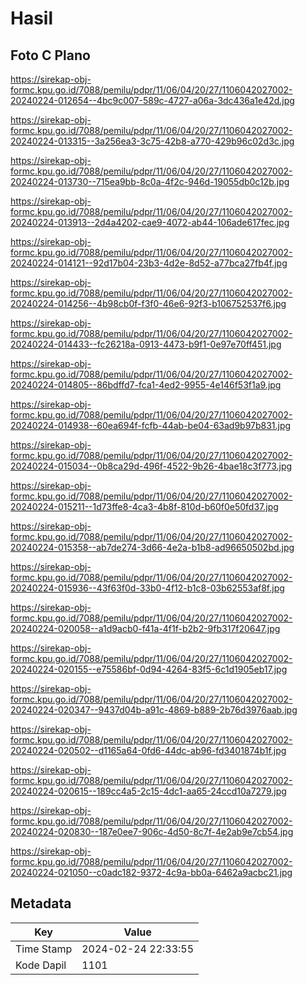 # Hasil

## Foto C Plano

https://sirekap-obj-formc.kpu.go.id/7088/pemilu/pdpr/11/06/04/20/27/1106042027002-20240224-012654--4bc9c007-589c-4727-a06a-3dc436a1e42d.jpg

https://sirekap-obj-formc.kpu.go.id/7088/pemilu/pdpr/11/06/04/20/27/1106042027002-20240224-013315--3a256ea3-3c75-42b8-a770-429b96c02d3c.jpg

https://sirekap-obj-formc.kpu.go.id/7088/pemilu/pdpr/11/06/04/20/27/1106042027002-20240224-013730--715ea9bb-8c0a-4f2c-946d-19055db0c12b.jpg

https://sirekap-obj-formc.kpu.go.id/7088/pemilu/pdpr/11/06/04/20/27/1106042027002-20240224-013913--2d4a4202-cae9-4072-ab44-106ade617fec.jpg

https://sirekap-obj-formc.kpu.go.id/7088/pemilu/pdpr/11/06/04/20/27/1106042027002-20240224-014121--92d17b04-23b3-4d2e-8d52-a77bca27fb4f.jpg

https://sirekap-obj-formc.kpu.go.id/7088/pemilu/pdpr/11/06/04/20/27/1106042027002-20240224-014256--4b98cb0f-f3f0-46e6-92f3-b106752537f6.jpg

https://sirekap-obj-formc.kpu.go.id/7088/pemilu/pdpr/11/06/04/20/27/1106042027002-20240224-014433--fc26218a-0913-4473-b9f1-0e97e70ff451.jpg

https://sirekap-obj-formc.kpu.go.id/7088/pemilu/pdpr/11/06/04/20/27/1106042027002-20240224-014805--86bdffd7-fca1-4ed2-9955-4e146f53f1a9.jpg

https://sirekap-obj-formc.kpu.go.id/7088/pemilu/pdpr/11/06/04/20/27/1106042027002-20240224-014938--60ea694f-fcfb-44ab-be04-63ad9b97b831.jpg

https://sirekap-obj-formc.kpu.go.id/7088/pemilu/pdpr/11/06/04/20/27/1106042027002-20240224-015034--0b8ca29d-496f-4522-9b26-4bae18c3f773.jpg

https://sirekap-obj-formc.kpu.go.id/7088/pemilu/pdpr/11/06/04/20/27/1106042027002-20240224-015211--1d73ffe8-4ca3-4b8f-810d-b60f0e50fd37.jpg

https://sirekap-obj-formc.kpu.go.id/7088/pemilu/pdpr/11/06/04/20/27/1106042027002-20240224-015358--ab7de274-3d66-4e2a-b1b8-ad96650502bd.jpg

https://sirekap-obj-formc.kpu.go.id/7088/pemilu/pdpr/11/06/04/20/27/1106042027002-20240224-015936--43f63f0d-33b0-4f12-b1c8-03b62553af8f.jpg

https://sirekap-obj-formc.kpu.go.id/7088/pemilu/pdpr/11/06/04/20/27/1106042027002-20240224-020058--a1d9acb0-f41a-4f1f-b2b2-9fb317f20647.jpg

https://sirekap-obj-formc.kpu.go.id/7088/pemilu/pdpr/11/06/04/20/27/1106042027002-20240224-020155--e75586bf-0d94-4264-83f5-6c1d1905eb17.jpg

https://sirekap-obj-formc.kpu.go.id/7088/pemilu/pdpr/11/06/04/20/27/1106042027002-20240224-020347--9437d04b-a91c-4869-b889-2b76d3976aab.jpg

https://sirekap-obj-formc.kpu.go.id/7088/pemilu/pdpr/11/06/04/20/27/1106042027002-20240224-020502--d1165a64-0fd6-44dc-ab96-fd3401874b1f.jpg

https://sirekap-obj-formc.kpu.go.id/7088/pemilu/pdpr/11/06/04/20/27/1106042027002-20240224-020615--189cc4a5-2c15-4dc1-aa65-24ccd10a7279.jpg

https://sirekap-obj-formc.kpu.go.id/7088/pemilu/pdpr/11/06/04/20/27/1106042027002-20240224-020830--187e0ee7-906c-4d50-8c7f-4e2ab9e7cb54.jpg

https://sirekap-obj-formc.kpu.go.id/7088/pemilu/pdpr/11/06/04/20/27/1106042027002-20240224-021050--c0adc182-9372-4c9a-bb0a-6462a9acbc21.jpg


## Metadata

| Key        | Value               |
| ---------- | ------------------- |
| Time Stamp | 2024-02-24 22:33:55 |
| Kode Dapil | 1101                |



